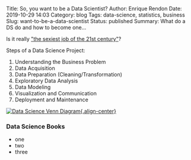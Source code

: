 Title: So, you want to be a Data Scientist?
Author: Enrique Rendon
Date: 2019-10-29 14:03
Category: blog
Tags: data-science, statistics, business
Slug: want-to-be-a-data-scientist
Status: published
Summary:  What do a DS do and how to become one...

Is it really ["the sexiest job of the 21st century"](https://hbr.org/2012/10/data-scientist-the-sexiest-job-of-the-21st-century)?

Steps of a Data Science Project:

1. Understanding the Business Problem
2. Data Acquisition
3. Data Preparation (Cleaning/Transformation)
4. Exploratory Data Analysis
5. Data Modeling
6. Visualization and Communication
7. Deployment and Maintenance

[![Data Science Venn Diagram]({static}/images/data_science_vd.png "Data Science Venn Diagram"){.align-center}](http://drewconway.com/zia/2013/3/26/the-data-science-venn-diagram)

### Data Science Books
- one
- two
- three




<!---
Keyword	| Required?	| Usage
--- | --- | ---
Title	| Yes	| title of the blog post
Author	| Yes	| author of the blog post
Date	| Yes	| published date in the format YYYY-mm-dd hh:mm
Modified	| No	| last edit date in the format YYYY-mm-dd hh:mm
Category	| Yes	| general topic of the blog post
Tags	| No	| topics covered in the blog post separated by a comma
Summary	| No	| brief one or two sentence synopsis of the blog post
Slug	| No	| name of the .html file to be generated. If none is defined the slug will be the post's title separated by "-" symbols
Status	| No	| choose one of published, draft or hidden


Metadata | Description
--- | ---
title | Title of the article or page
date | Publication date (e.g., YYYY-MM-DD HH:SS)
modified | Modification date (e.g., YYYY-MM-DD HH:SS)
tags | Content tags, separated by commas
keywords | Content keywords, separated by commas (HTML content only)
category | Content category (one only — not multiple)
slug | Identifier used in URLs and translations
author | Content author, when there is only one
authors | Content authors, when there are multiple
summary | Brief description of content for index pages
lang | Content language ID (en, fr, etc.)
translation | Is content is a translation of another (true or false)
status | Content status: draft, hidden, or published
template | Name of template to use to generate content (without extension)
save_as | Save content to this relative file path
url | URL to use for this article/page


Basic markdown examples are shown below

This text is **bold**
This text is also __bold__

This text is *italic*
This text is also _italic_

This text is **_italic and bold_**

# An h1 heading
## An h2 heading
### An h3 heading...
###### An h6 heading

A list with numbers:
1. One
2. Two
3. Three

A list with bullets:
* Bullet
* Bullet
* Bullet

Here's a blockquote:

&gt; Simple is better than complex

Here's a table:

| Column1 | Column 2 | Column 3
|---|---|---|
| Value 1 | Value 2 | Value 3 |
| Value 4 | Value 5 | Value 6 |
| Value 7 | Value 8 | Value 9 |


Images can be displayed in Markdown.  
Text within the square brackets is the image name. The path to the image goes between the round brackets.  
The {static} tag indicates the image is stored in the content folder. This setting can be changed in pelicanconf.py.

![python logo]({static}/images/python_icon.png)

Links to downloadable content such as PDF files are written similarly to image files but with no ! symbol at the beginning.

[Pelican Documentation]({static}/docs/pelican.pdf)

A link to a different blog post on our website is written exactly the same.  
Text within the square brackets can be clicked on to travel to the website between the curly brackets.
The {filename} tag indicates we want to follow the link to a webpage rather than the static file it was generated from.

[First Post]({filename}/articles/first_article.md)

Or we can link to another external website by supplying the web address.

[Python Package Index](https://pypi.org)



Code blocks are preceeded by an indent, three : symbols and the name of the language.  
All of the following code will be highlighted while the text is indented.

    :::python3
    def do_twice(func):
    def wrapper_do_twice(*args, **kwargs):
        return func(*args, **kwargs).lower()
    return wrapper_do_twice

    @do_twice
    def say_whee(some_text):
        print(some_text)

    x = 'Whee!'
    say_whee(x)
-->
